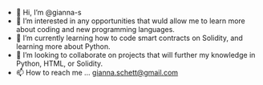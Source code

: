 - 👋 Hi, I’m @gianna-s
- 👀 I’m interested in any opportunities that wuld allow me to learn more about coding and new programming languages.
- 🌱 I’m currently learning how to code smart contracts on Solidity, and learning more about Python. 
- 💞️ I’m looking to collaborate on projects that will further my knowledge in Python, HTML, or Solidity.
- 📫 How to reach me ... gianna.schett@gmail.com 

<!---
gianna-s/gianna-s is a ✨ special ✨ repository because its `README.md` (this file) appears on your GitHub profile.
You can click the Preview link to take a look at your changes.
--->
